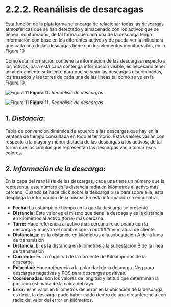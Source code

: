 # 2.2.2. Reanálisis de desarcagas
Esta función de la plataforma se encarga de relacionar todas las descargas atmosféricas que se han detectado y almacenado con los activos que se tienen monitoreados, de tal forma que cada una de la descarga tenga información con base en los diferentes activos y de pueda ver la influencia que cada una de las descargas tiene con los elementos monitoreados, en la [Figura 10](../../../pictures/Imagen10.png)

Como esta información contiene la información de las descargas respecto a los activos, para esta capa contenga información visible, es necesario tener un acercamiento suficiente para que se vean las descargas discriminadas, los trazados y las torres de cada una de las líneas tal como se ve en la [Figura 10](../../../pictures/Imagen10.png). 

![Figura 11](../../../pictures/Imagen10.png=50*60 "Reanálisis de descargas")
**Figura 11.** *Reanálisis de descargas*

![Figura 11](../../../pictures/Imagen10.png=50*60 "Reanálisis de descargas")
**Figura 11.** *Reanálisis de descargas*

##  *1. Distancia*:
Tabla de convención dinámica de acuerdo a las descargas que hay en la ventana de tiempo consultada en todo el territorio. Estos valores varían con respecto a la mayor y menor distacia de las descargas a los activos, de tal forma que los círculos que representan las descargas van a tomar esos colores.

## *2. Información de la descarga*:
En la capa del reanálisis de las descargas, cada una tiene un número que la representa, este número es la distancia radia en kilómetros al activo más cercano. Cuando se hace click sobre la descarga o se para sobre ella, esta despliega la información de la misma. En esta información se encuentra:

- **Fecha:** La estampa de tiempo en la que la descarga se presentó.
- **Distancia:** Este valor es el mismo que tiene la descaga y es la distancia en kilómetros al activo (torre) más cercana.
- **Torre:** Hace referencia al activo más cercano relacionado con la descarga y muestra el nombre con la no####menclatura de cliente.
- **Distancia_a:** es la distancia en kilómetros a la subestación A de la línea de transmisión
- **Distancia_b:** es la distancia en kilómetros a la subestación B de la línea de transmisión
- **Corriente:** Es la magnitud de la corriente de Kiloamperios de la descarga.
- **Polaridad:** Hace raferencia a la polaridad de la descarga. Neg para descargas negativas y POS para descargas positivas.
- **Coordenadas:** son los valores de longitud y latitud que determinan la posición estimada de la caída del rayo
- **Error:** es el valor en kilómetros del error en la ubicación de la descarga, es decir, la descarga pudo haber caido dentro de una circunferencia con radio del valor del error en kilómetros.